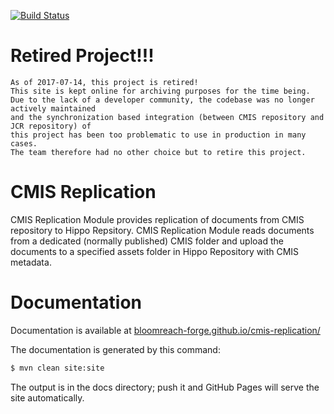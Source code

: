[![Build Status](https://travis-ci.org/bloomreach-forge/cmis-replication.svg?branch=develop)](https://travis-ci.org/bloomreach-forge/cmis-replication)

# Retired Project!!!

```
As of 2017-07-14, this project is retired!
This site is kept online for archiving purposes for the time being.
Due to the lack of a developer community, the codebase was no longer actively maintained
and the synchronization based integration (between CMIS repository and JCR repository) of
this project has been too problematic to use in production in many cases.
The team therefore had no other choice but to retire this project.
```

# CMIS Replication

CMIS Replication Module provides replication of documents from CMIS repository to Hippo Repsitory. CMIS Replication Module reads documents from a dedicated (normally published) CMIS folder and upload the documents to a specified assets folder in Hippo Repository with CMIS metadata.

# Documentation 

Documentation is available at [bloomreach-forge.github.io/cmis-replication/](https://bloomreach-forge.github.io/cmis-replication/)

The documentation is generated by this command:

```bash
$ mvn clean site:site
```

The output is in the docs directory; push it and GitHub Pages will serve the site automatically. 
